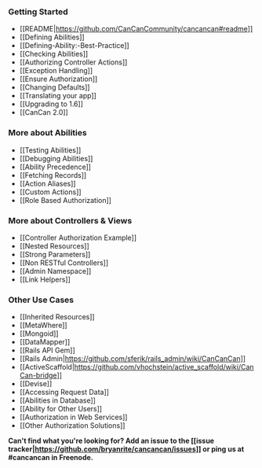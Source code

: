 ### Getting Started

* [[README|https://github.com/CanCanCommunity/cancancan#readme]]
* [[Defining Abilities]]
* [[Defining-Ability:-Best-Practice]]
* [[Checking Abilities]]
* [[Authorizing Controller Actions]]
* [[Exception Handling]]
* [[Ensure Authorization]]
* [[Changing Defaults]]
* [[Translating your app]]
* [[Upgrading to 1.6]]
* [[CanCan 2.0]]


### More about Abilities

* [[Testing Abilities]]
* [[Debugging Abilities]]
* [[Ability Precedence]]
* [[Fetching Records]]
* [[Action Aliases]]
* [[Custom Actions]]
* [[Role Based Authorization]]


### More about Controllers & Views

* [[Controller Authorization Example]]
* [[Nested Resources]]
* [[Strong Parameters]]
* [[Non RESTful Controllers]]
* [[Admin Namespace]]
* [[Link Helpers]]


### Other Use Cases

* [[Inherited Resources]]
* [[MetaWhere]]
* [[Mongoid]]
* [[DataMapper]]
* [[Rails API Gem]]
* [[Rails Admin|https://github.com/sferik/rails_admin/wiki/CanCanCan]]
* [[ActiveScaffold|https://github.com/vhochstein/active_scaffold/wiki/CanCan-bridge]]
* [[Devise]]
* [[Accessing Request Data]]
* [[Abilities in Database]]
* [[Ability for Other Users]]
* [[Authorization in Web Services]]
* [[Other Authorization Solutions]]

**Can't find what you're looking for? Add an issue to the [[issue tracker|https://github.com/bryanrite/cancancan/issues]] or ping us at #cancancan in Freenode.**